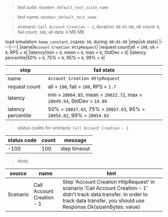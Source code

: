 > test suite: `nbomber_default_test_suite_name`

> test name: `nbomber_default_test_name`

> scenario: `Call Account Creation - 1`, duration: `00:01:00`, ok count: `0`, fail count: `100`, all data: `0` MB MB

load simulation: `keep_constant`, copies: `50`, during: `00:01:00`
|step|ok stats|
|---|---|
|name|`Account Creation HttpRequest`|
|request count|all = `100`, ok = `0`, RPS = `0`|
|latency|min = `0`, mean = `0`, max = `0`, StdDev = `0`|
|latency percentile|50% = `0`, 75% = `0`, 95% = `0`, 99% = `0`|

|step|fail stats|
|---|---|
|name|`Account Creation HttpRequest`|
|request count|all = `100`, fail = `100`, RPS = `1.7`|
|latency|min = `20004.85`, mean = `20022.72`, max = `20049.94`, StdDev = `10.89`|
|latency percentile|50% = `20037.63`, 75% = `20037.63`, 95% = `20054.02`, 99% = `20054.02`|
> status codes for scenario: `Call Account Creation - 1`

|status code|count|message|
|---|---|---|
|-100|100|step timeout|

> hints:

|source|name|hint|
|---|---|---|
|Scenario|Call Account Creation - 1|Step 'Account Creation HttpRequest' in scenario 'Call Account Creation - 1' didn't track data transfer. In order to track data transfer, you should use Response.Ok(sizeInBytes: value)|
